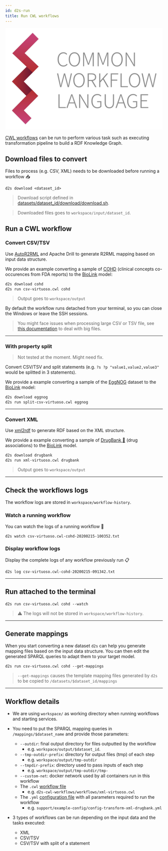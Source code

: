 ```yaml
---
id: d2s-run
title: Run CWL workflows
---
```


![CWL](/img/CWL_logo.png)

[CWL workflows](https://www.commonwl.org/) can be run to perform various task such as executing transformation pipeline to build a RDF Knowledge Graph.

## Download files to convert

Files to process (e.g. CSV, XML) needs to be downloaded before running a workflow 📥

```shell
d2s download <dataset_id>
```

> Download script defined in [datasets/dataset_id/download/download.sh](https://github.com/MaastrichtU-IDS/d2s-transform-template/blob/master/datasets/cohd/download/download.sh).

> Downloaded files goes to `workspace/input/dataset_id`.

## Run a CWL workflow

### Convert CSV/TSV

Use [AutoR2RML](https://github.com/amalic/autor2rml) and Apache Drill to generate R2RML mapping based on input data structure. 

We provide an example converting a sample of [COHD](https://github.com/MaastrichtU-IDS/d2s-transform-template/tree/master/datasets/cohd) (clinical concepts co-occurences from FDA reports) to the [BioLink](https://biolink.github.io/biolink-model/docs/) model:

```shell
d2s download cohd
d2s run csv-virtuoso.cwl cohd
```

> Output goes to `workspace/output`

By default the workflow runs detached from your terminal, so you can close the Windows or leave the SSH sessions.

> You might face issues when processing large CSV or TSV file, see [this documentation](https://d2s.semanticscience.org/docs/guide-preprocessing#split-big-files) to deal with big files.

---

### With property split

> Not tested at the moment. Might need fix.

Convert CSV/TSV and split statements (e.g. `?s ?p "value1,value2,value3"` would be splitted in 3 statements). 

We provide a example converting a sample of the [EggNOG](https://github.com/MaastrichtU-IDS/d2s-transform-template/tree/master/datasets/drugbank) dataset to the [BioLink](https://biolink.github.io/biolink-model/docs/) model:

```shell
d2s download eggnog
d2s run split-csv-virtuoso.cwl eggnog
```

---

### Convert XML

Use [xml2rdf](https://github.com/MaastrichtU-IDS/xml2rdf) to generate RDF based on the XML structure. 

We provide a example converting a sample of [DrugBank 💊️](https://github.com/MaastrichtU-IDS/d2s-transform-template/tree/master/datasets/drugbank) (drug associations) to the [BioLink](https://biolink.github.io/biolink-model/docs/) model.

```shell
d2s download drugbank
d2s run xml-virtuoso.cwl drugbank
```

> Output goes to `workspace/output`

---

## Check the workflows logs

The workflow logs are stored in `workspace/workflow-history`.

### Watch a running workflow

You can watch the logs of a running workflow 👀

```shell
d2s watch csv-virtuoso.cwl-cohd-20200215-100352.txt
```

### Display workflow logs

Display the complete logs of any workflow previously run 📋

```shell
d2s log csv-virtuoso.cwl-cohd-20200215-091342.txt
```

---

## Run attached to the terminal

```shell
d2s run csv-virtuoso.cwl cohd --watch
```

> ⚠️ The logs will not be stored in `workspace/workflow-history`.

---

## Generate mappings

When you start converting a new dataset `d2s` can help you generate mapping files based on the input data structure. You can then edit the generated SPARQL queries to adapt them to your target model.

```shell
d2s run csv-virtuoso.cwl cohd --get-mappings
```

> `--get-mappings`  causes the template mapping files generated by `d2s` to be copied to `/datasets/$dataset_id/mappings`

---

## Workflow details

* We are using `workspace/` as working directory when running workflows and starting services.

* You need to put the SPARQL mapping queries in `/mappings/$dataset_name` and provide those parameters:
  * `--outdir`: final output directory for files outputted by the workflow
    * e.g. `workspace/output/$dataset_id`.
  * `--tmp-outdir-prefix`: directory for output files (tmp) of each step 
    * e.g. `workspace/output/tmp-outdir`
  * `--tmpdir-prefix`: directory used to pass inputs of each step
    * e.g. `workspace/output/tmp-outdir/tmp-`
  * `--custom-net`: docker network used by all containers run in this workflow
  * The `.cwl` [workflow file](https://github.com/MaastrichtU-IDS/d2s-transform-template/blob/master/support/cwl/xml-virtuoso.cwl)
    * e.g. `d2s-cwl-workflows/workflows/xml-virtuoso.cwl`
  * The `.yml` [configuration file](https://github.com/MaastrichtU-IDS/d2s-transform-template/blob/master/support/example-config/config-transform-xml-drugbank.yml) with all parameters required to run the workflow
    * e.g. `support/example-config/config-transform-xml-drugbank.yml`
* 3 types of workflows can be run depending on the input data and the tasks executed:

  * XML
  * CSV/TSV
  * CSV/TSV with split of a statement
